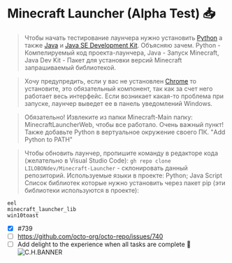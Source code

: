 # Minecraft Launcher (Alpha Test) 📥
> Чтобы начать тестирование лаунчера нужно установить [Python](https://www.python.org/downloads/) а также [Java](https://www.java.com/ru/) и [Java SE Development Kit](https://www.oracle.com/java/technologies/downloads/).
Объясняю зачем. Python - Компелируемый код проекта-лаунчера, Java - Запуск Minecraft, Java Dev Kit - Пакет для установки версий Minecraft запрашиваемый библиотекой.

> Хочу предупредить, если у вас не установлен [Chrome](https://www.google.com/chrome/) то установите, это обязательный компонент, так как за счет него работает весь интерфейс.
Если возникает какая-то проблема при запуске, лаунчер выведет ее в панель уведомлений Windows.

> Обязательно! Извлеките из папки Minecraft-Main папку: MinecraftLauncherWeb, чтобы все работало. Очень важный пункт! Также добавьте Python в вертуальное окружение своего ПК. "Add Python to PATH"

> Чтобы обновить лаунчер, пропишите команду в редакторе кода (желательно в Visual Studio Code): `gh repo clone LILOBONdev/Minecraft-Launcher` - склонировать данный репозиторий.
Используемые языки в проекте: Python; Java Script <br>
Список библиотек которые нужно установить через пакет pip (эти библиотеки используются в проекте):
```
eel
minecraft_launcher_lib
win10toast
```
- [x] #739
- [ ] https://github.com/octo-org/octo-repo/issues/740
- [ ] Add delight to the experience when all tasks are complete :tada:
![C.H.BANNER](https://cdn.discordapp.com/attachments/1271329696377733186/1285962928046080070/chrome_SIjc6gXCjm.png?ex=66ec2dce&is=66eadc4e&hm=a59ba0385f10cf967d9b271dc53237f34fc40ce98bcb7cc7e4d1e4e12152df50&)

